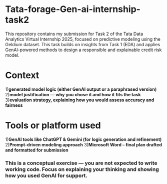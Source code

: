 # Tata-forage-Gen-ai-internship-task2
This repository contains my submission for Task 2 of the Tata Data Analytics Virtual Internship 2025, focused on predictive modeling using the Geldium dataset. This task builds on insights from Task 1 (EDA) and applies GenAI-powered methods to design a responsible and explainable credit risk model.

# Context
1)**generated model logic (either GenAI output or a paraphrased version)**
2)**model justification — why you chose it and how it fits the task**
3)**evaluation strategy, explaining how you would assess accuracy and fairness**

# Tools or platform used
1)**GenAI tools like ChatGPT & Gemini (for logic generation and refinement)**
2)**Prompt-driven modeling approach**
3)**Microsoft Word – final plan drafted and formatted for submission**

### This is a conceptual exercise — you are not expected to write working code. Focus on explaining your thinking and showing how you used GenAI for support.
